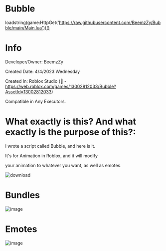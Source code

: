 # Bubble

loadstring(game:HttpGet('https://raw.githubusercontent.com/BeemzZy/Bubble/main/Main.lua'))()

# Info
Developer/Owner: BeemzZy

Created Date: 4/4/2023 Wednesday

Created In: Roblox Studio (🔗 - https://web.roblox.com/games/13002812033/Bubble?AssetId=13002812033)

Compatible in Any Executors.

# What exactly is this? And what exactly is the purpose of this?:

I wrote a script called Bubble, and here is it.

It's for Animation in Roblox, and it will modify 

your animation to whatever you want, as well as emotes.

![download](https://cdn.discordapp.com/attachments/886182604724899930/1093032002971770931/Bubble.png)

# Bundles

![image](https://user-images.githubusercontent.com/129314945/229983140-2ccb25d3-8a85-43d6-80d8-f5bf83d04aef.png)

# Emotes

![image](https://user-images.githubusercontent.com/129314945/229983271-c13264d9-3db3-43a6-b8a9-c4e159cba507.png)
